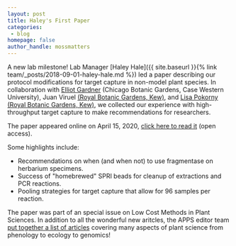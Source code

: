 ```yaml
---
layout: post
title: Haley's First Paper
categories:
 - blog
homepage: false
author_handle: mossmatters
---
```


A new lab milestone! Lab Manager [Haley Hale]({{ site.baseurl }}{% link team/_posts/2018-09-01-haley-hale.md %}) led a paper describing our protocol modifications for target capture in non-model plant species. In collaboration with [Elliot Gardner](https://scholar.google.com/citations?user=MZCsvVsAAAAJ&hl=en) (Chicago Botanic Gardens, Case Western University), Juan Viruel [(Royal Botanic Gardens, Kew)](https://orcid.org/0000-0001-5658-8411), and [Lisa Pokorny (Royal Botanic Gardens, Kew)](https://www.researchgate.net/profile/Lisa_Pokorny), we collected our experience with high-throughput target capture to make recommendations for researchers. 

The paper appeared online on April 15, 2020, [click here to read it](https://bsapubs.onlinelibrary.wiley.com/doi/10.1002/aps3.11337) (open access). 

Some highlights include:

- Recommendations on when (and when not) to use fragmentase on herbarium specimens.
- Success of "homebrewed" SPRI beads for cleanup of extractions and PCR reactions.
- Pooling strategies for target capture that allow for 96 samples per reaction.


The paper was part of an special issue on Low Cost Methods in Plant Sciences. In addition to all the wonderful new aritcles, the APPS editor team [put together a list of articles](https://bsapubs.onlinelibrary.wiley.com/doi/toc/10.1002/(ISSN)2168-0450.low-cost-methods-in-plant-sciences) covering many aspects of plant science from phenology to ecology to genomics!






